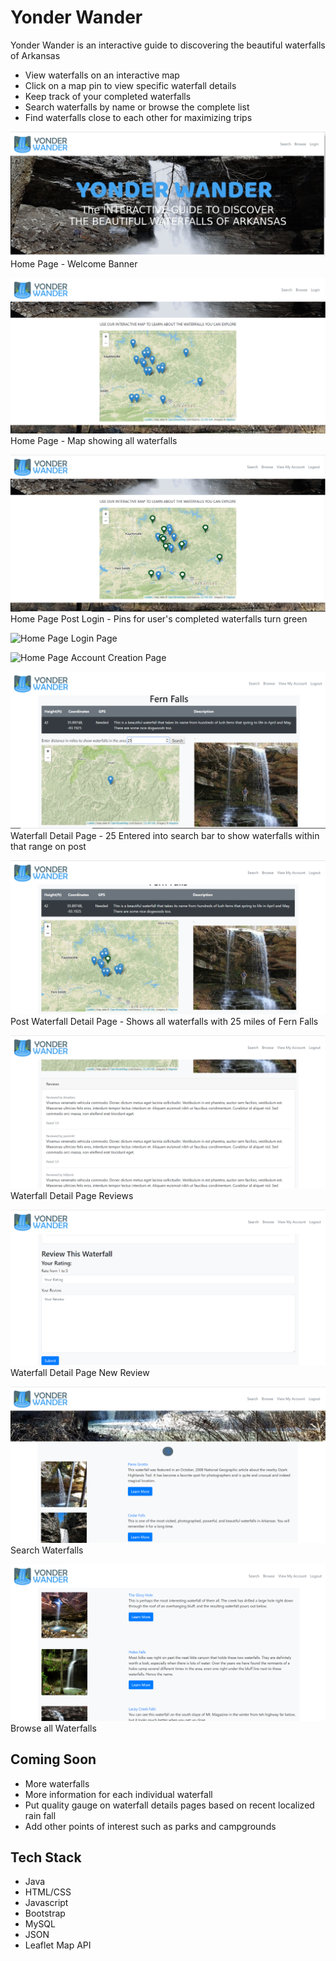 # Yonder Wander

Yonder Wander is an interactive guide to discovering the beautiful waterfalls of Arkansas

* View waterfalls on an interactive map
* Click on a map pin to view specific waterfall details
* Keep track of your completed waterfalls
* Search waterfalls by name or browse the complete list
* Find waterfalls close to each other for maximizing trips

![Home Page](public/images/YonderWanderScreenshots/screenshot1.PNG)
Home Page - Welcome Banner

![Home Page](public/images/YonderWanderScreenshots/screenshot2.PNG)
Home Page - Map showing all waterfalls

![Home Page](public/images/YonderWanderScreenshots/screenshot5.PNG)
Home Page Post Login - Pins for user's completed waterfalls turn green

![Home Page](public/images/YonderWanderScreenshots/screenshot3.PNG)
Login Page

![Home Page](public/images/YonderWanderScreenshots/screenshot4.PNG)
Account Creation Page

![Home Page](public/images/YonderWanderScreenshots/screenshot6.PNG)
Waterfall Detail Page - 25 Entered into search bar to show waterfalls within that range on post

![Home Page](public/images/YonderWanderScreenshots/screenshot7.PNG)
Post Waterfall Detail Page - Shows all waterfalls with 25 miles of Fern Falls

![Home Page](public/images/YonderWanderScreenshots/screenshot8.PNG)
Waterfall Detail Page Reviews

![Home Page](public/images/YonderWanderScreenshots/screenshot9.PNG)
Waterfall Detail Page New Review

![Home Page](public/images/YonderWanderScreenshots/screenshot10.PNG)
Search Waterfalls

![Home Page](public/images/YonderWanderScreenshots/screenshot11.PNG)
Browse all Waterfalls


## Coming Soon
* More waterfalls
* More information for each individual waterfall
* Put quality gauge on waterfall details pages based on recent localized rain fall
* Add other points of interest such as parks and campgrounds



## Tech Stack
* Java
* HTML/CSS
* Javascript
* Bootstrap
* MySQL
* JSON
* Leaflet Map API




